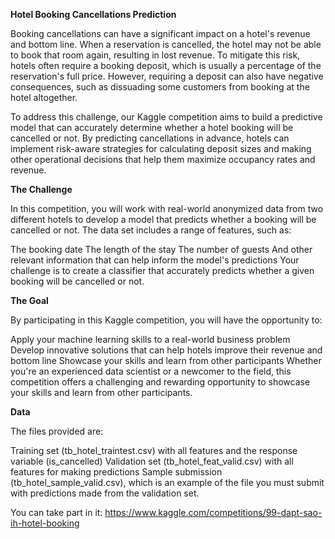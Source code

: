 **Hotel Booking Cancellations Prediction**

Booking cancellations can have a significant impact on a hotel's revenue and bottom line. When a reservation is cancelled, the hotel may not be able to book that room again, resulting in lost revenue. To mitigate this risk, hotels often require a booking deposit, which is usually a percentage of the reservation's full price. However, requiring a deposit can also have negative consequences, such as dissuading some customers from booking at the hotel altogether.

To address this challenge, our Kaggle competition aims to build a predictive model that can accurately determine whether a hotel booking will be cancelled or not. By predicting cancellations in advance, hotels can implement risk-aware strategies for calculating deposit sizes and making other operational decisions that help them maximize occupancy rates and revenue.

**The Challenge**

In this competition, you will work with real-world anonymized data from two different hotels to develop a model that predicts whether a booking will be cancelled or not. The data set includes a range of features, such as:

The booking date
The length of the stay
The number of guests
And other relevant information that can help inform the model's predictions
Your challenge is to create a classifier that accurately predicts whether a given booking will be cancelled or not.

**The Goal**

By participating in this Kaggle competition, you will have the opportunity to:

Apply your machine learning skills to a real-world business problem
Develop innovative solutions that can help hotels improve their revenue and bottom line
Showcase your skills and learn from other participants
Whether you're an experienced data scientist or a newcomer to the field, this competition offers a challenging and rewarding opportunity to showcase your skills and learn from other participants.

**Data**

The files provided are:

Training set (tb_hotel_traintest.csv) with all features and the response variable (is_cancelled)
Validation set (tb_hotel_feat_valid.csv) with all features for making predictions
Sample submission (tb_hotel_sample_valid.csv), which is an example of the file you must submit with predictions made from the validation set.

You can take part in it: https://www.kaggle.com/competitions/99-dapt-sao-ih-hotel-booking






